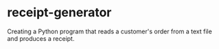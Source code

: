 # receipt-generator
Creating a Python program that reads a customer's order from a text file and produces a receipt.
